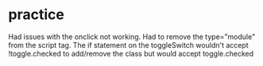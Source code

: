 # practice

Had issues with the onclick not working. Had to remove the type="module" from the script tag.
The if statement on the toggleSwitch wouldn't accept !toggle.checked to add/remove the class but would accept toggle.checked
